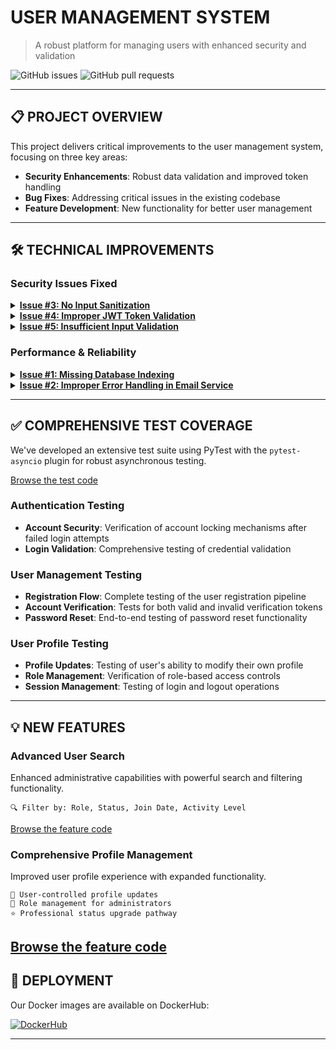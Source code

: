 # USER MANAGEMENT SYSTEM
> A robust platform for managing users with enhanced security and validation

![GitHub issues](https://img.shields.io/github/issues/AbhishekDuddupudi/user_management)
![GitHub pull requests](https://img.shields.io/github/issues-pr/AbhishekDuddupudi/user_management)

---

## 📋 PROJECT OVERVIEW

This project delivers critical improvements to the user management system, focusing on three key areas:

- **Security Enhancements**: Robust data validation and improved token handling
- **Bug Fixes**: Addressing critical issues in the existing codebase
- **Feature Development**: New functionality for better user management

---

## 🛠️ TECHNICAL IMPROVEMENTS

### Security Issues Fixed

<details>
<summary><b><a href="https://github.com/AbhishekDuddupudi/user_management/issues/3">Issue #3: No Input Sanitization</a></b></summary>
<p>
Implemented comprehensive input sanitization to prevent SQL injection attacks and other malicious input.
</p>
<p>
<a href="https://github.com/AbhishekDuddupudi/user_management/tree/main/app/schemas/user_schemas.py">View the improved code</a>
</p>
</details>

<details>
<summary><b><a href="https://github.com/AbhishekDuddupudi/user_management/issues/4">Issue #4: Improper JWT Token Validation</a></b></summary>
<p>
Fixed critical security vulnerabilities by implementing proper checks for token expiration and signature verification.
</p>
<p>
<a href="https://github.com/AbhishekDuddupudi/user_management/tree/main/app/services/jwt_service.py">View the improved code</a>
</p>
</details>

<details>
<summary><b><a href="https://github.com/AbhishekDuddupudi/user_management/issues/5">Issue #5: Insufficient Input Validation</a></b></summary>
<p>
We've strengthened input validation across multiple endpoints, particularly focusing on email format verification and enforcing stronger password requirements.
</p>
<p>
<a href="https://github.com/AbhishekDuddupudi/user_management/tree/main/app/schemas/user_schemas.py">View the improved code</a>
</p>
</details>

### Performance & Reliability

<details>
<summary><b><a href="https://github.com/AbhishekDuddupudi/user_management/issues/1">Issue #1: Missing Database Indexing</a></b></summary>
<p>
Added proper database indexes on frequently queried fields like email and nickname to improve query performance as the database scales.
</p>
<p>
<a href="https://github.com/AbhishekDuddupudi/user_management/tree/main/app/models/user_model.py">View the improved code</a>
</p>
</details>

<details>
<summary><b><a href="https://github.com/AbhishekDuddupudi/user_management/issues/2">Issue #2: Improper Error Handling in Email Service</a></b></summary>
<p>
Implemented robust exception handling in the email service to prevent uncaught exceptions and ensure reliable email delivery.
</p>
<p>
<a href="https://github.com/AbhishekDuddupudi/user_management/tree/main/app/services/email_service.py">View the improved code</a>
</p>
</details>

---

## ✅ COMPREHENSIVE TEST COVERAGE

We've developed an extensive test suite using PyTest with the `pytest-asyncio` plugin for robust asynchronous testing.

[Browse the test code](https://github.com/AbhishekDuddupudi/user_management/tree/main/tests/test_api/test_users_api.py)

### Authentication Testing

- **Account Security**: Verification of account locking mechanisms after failed login attempts
- **Login Validation**: Comprehensive testing of credential validation

### User Management Testing

- **Registration Flow**: Complete testing of the user registration pipeline
- **Account Verification**: Tests for both valid and invalid verification tokens
- **Password Reset**: End-to-end testing of password reset functionality

### User Profile Testing

- **Profile Updates**: Testing of user's ability to modify their own profile
- **Role Management**: Verification of role-based access controls
- **Session Management**: Testing of login and logout operations

---

## 💡 NEW FEATURES

### Advanced User Search 
Enhanced administrative capabilities with powerful search and filtering functionality.
```
🔍 Filter by: Role, Status, Join Date, Activity Level
```
[Browse the feature code](https://github.com/AbhishekDuddupudi/user_management/commit/a73bdd5b7234d239a7fb72dd6b06cdce649ec180)
### Comprehensive Profile Management
Improved user profile experience with expanded functionality.
```
👤 User-controlled profile updates
🔑 Role management for administrators
⭐ Professional status upgrade pathway
```
[Browse the feature code](https://github.com/AbhishekDuddupudi/user_management/commit/6016d84e9b30bc8806592d4c0b73470760a59903)
---

## 🚀 DEPLOYMENT

Our Docker images are available on DockerHub:

[![DockerHub](https://img.shields.io/badge/DockerHub-abhi589%2Fuser__management-blue)](https://hub.docker.com/r/abhi589/user_management/tags)

---

